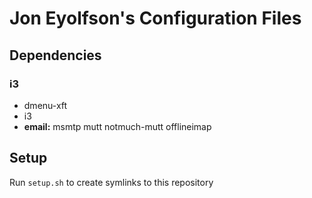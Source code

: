 # Jon Eyolfson's Configuration Files

## Dependencies

### i3

- dmenu-xft
- i3
- __email:__ msmtp mutt notmuch-mutt offlineimap

## Setup

Run `setup.sh` to create symlinks to this repository
